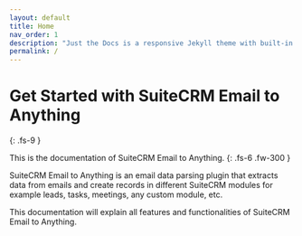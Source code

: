 ```yaml
---
layout: default
title: Home
nav_order: 1
description: "Just the Docs is a responsive Jekyll theme with built-in search that is easily customizable and hosted on GitHub Pages."
permalink: /
---
```


# Get Started with SuiteCRM Email to Anything
{: .fs-9 }

This is the documentation of SuiteCRM Email to Anything.
{: .fs-6 .fw-300 }

SuiteCRM Email to Anything is an email data parsing plugin that extracts data from emails and create records in different SuiteCRM modules for example leads, tasks, meetings, any custom module, etc.

This documentation will explain all features and functionalities of SuiteCRM Email to Anything.